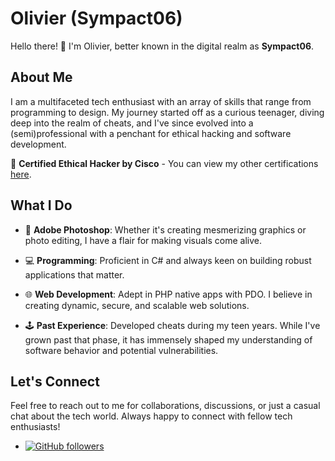 # Olivier (Sympact06)

Hello there! 👋 I'm Olivier, better known in the digital realm as **Sympact06**. 

## About Me

I am a multifaceted tech enthusiast with an array of skills that range from programming to design. My journey started off as a curious teenager, diving deep into the realm of cheats, and I've since evolved into a (semi)professional with a penchant for ethical hacking and software development. 

🔐 **Certified Ethical Hacker by Cisco** - You can view my other certifications [here](https://learningnetwork.cisco.com/s/profile/0056e00000EK10v).

## What I Do

- 🎨 **Adobe Photoshop**: Whether it's creating mesmerizing graphics or photo editing, I have a flair for making visuals come alive.
  
- 💻 **Programming**: Proficient in C# and always keen on building robust applications that matter.
  
- 🌐 **Web Development**: Adept in PHP native apps with PDO. I believe in creating dynamic, secure, and scalable web solutions.

- 🕹 **Past Experience**: Developed cheats during my teen years. While I've grown past that phase, it has immensely shaped my understanding of software behavior and potential vulnerabilities.

## Let's Connect

Feel free to reach out to me for collaborations, discussions, or just a casual chat about the tech world. Always happy to connect with fellow tech enthusiasts!

- [![GitHub followers](https://img.shields.io/github/followers/Sympact06?label=Follow&style=social)](https://github.com/Sympact06)

